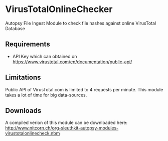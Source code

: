 # VirusTotalOnlineChecker
Autopsy File Ingest Module to check file hashes against online VirusTotal Database

## Requirements 
- API Key which can obtained on https://www.virustotal.com/en/documentation/public-api/ 

## Limitations
Public API of VirusTotal.com is limited to 4 requests per minute. This module takes a lot of time for big data-sources.

## Downloads
A compiled verion of this module can be downloaded here: http://www.nitcorn.ch/org-sleuthkit-autopsy-modules-virustotalonlinecheck.nbm
